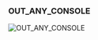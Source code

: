 ### OUT_ANY_CONSOLE

![OUT_ANY_CONSOLE](https://user-images.githubusercontent.com/116869307/214155060-5060da47-97f7-475f-9a49-036c24119346.png)
